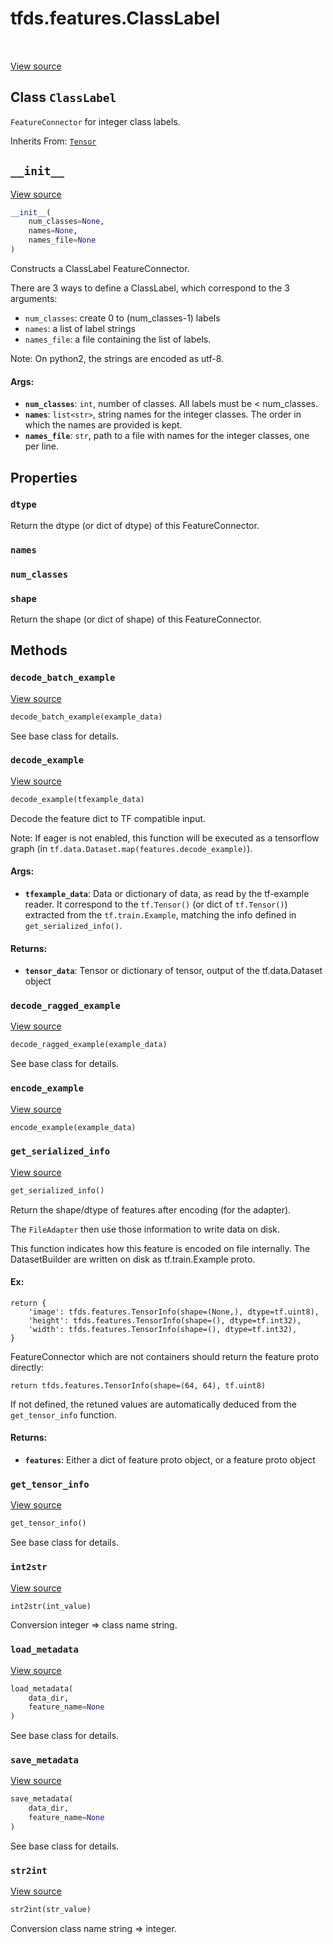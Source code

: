 <div itemscope itemtype="http://developers.google.com/ReferenceObject">
<meta itemprop="name" content="tfds.features.ClassLabel" />
<meta itemprop="path" content="Stable" />
<meta itemprop="property" content="dtype"/>
<meta itemprop="property" content="names"/>
<meta itemprop="property" content="num_classes"/>
<meta itemprop="property" content="shape"/>
<meta itemprop="property" content="__init__"/>
<meta itemprop="property" content="decode_batch_example"/>
<meta itemprop="property" content="decode_example"/>
<meta itemprop="property" content="decode_ragged_example"/>
<meta itemprop="property" content="encode_example"/>
<meta itemprop="property" content="get_serialized_info"/>
<meta itemprop="property" content="get_tensor_info"/>
<meta itemprop="property" content="int2str"/>
<meta itemprop="property" content="load_metadata"/>
<meta itemprop="property" content="save_metadata"/>
<meta itemprop="property" content="str2int"/>
</div>

# tfds.features.ClassLabel

<!-- Insert buttons and diff -->

<table class="tfo-notebook-buttons tfo-api" align="left">
</table>

<a target="_blank" href="https://github.com/tensorflow/datasets/tree/master/tensorflow_datasets/core/features/class_label_feature.py">View
source</a>

## Class `ClassLabel`

`FeatureConnector` for integer class labels.

Inherits From: [`Tensor`](../../tfds/features/Tensor.md)

<!-- Placeholder for "Used in" -->


<h2 id="__init__"><code>__init__</code></h2>

<a target="_blank" href="https://github.com/tensorflow/datasets/tree/master/tensorflow_datasets/core/features/class_label_feature.py">View
source</a>

``` python
__init__(
    num_classes=None,
    names=None,
    names_file=None
)
```

Constructs a ClassLabel FeatureConnector.

There are 3 ways to define a ClassLabel, which correspond to the 3
arguments:

 * `num_classes`: create 0 to (num_classes-1) labels
 * `names`: a list of label strings
 * `names_file`: a file containing the list of labels.

Note: On python2, the strings are encoded as utf-8.

#### Args:

*   <b>`num_classes`</b>: `int`, number of classes. All labels must be <
    num_classes.
*   <b>`names`</b>: `list<str>`, string names for the integer classes. The order
    in which the names are provided is kept.
*   <b>`names_file`</b>: `str`, path to a file with names for the integer
    classes, one per line.

## Properties

<h3 id="dtype"><code>dtype</code></h3>

Return the dtype (or dict of dtype) of this FeatureConnector.

<h3 id="names"><code>names</code></h3>

<h3 id="num_classes"><code>num_classes</code></h3>

<h3 id="shape"><code>shape</code></h3>

Return the shape (or dict of shape) of this FeatureConnector.

## Methods

<h3 id="decode_batch_example"><code>decode_batch_example</code></h3>

<a target="_blank" href="https://github.com/tensorflow/datasets/tree/master/tensorflow_datasets/core/features/feature.py">View
source</a>

```python
decode_batch_example(example_data)
```

See base class for details.

<h3 id="decode_example"><code>decode_example</code></h3>

<a target="_blank" href="https://github.com/tensorflow/datasets/tree/master/tensorflow_datasets/core/features/feature.py">View
source</a>

``` python
decode_example(tfexample_data)
```

Decode the feature dict to TF compatible input.

Note: If eager is not enabled, this function will be executed as a tensorflow
graph (in `tf.data.Dataset.map(features.decode_example)`).

#### Args:

*   <b>`tfexample_data`</b>: Data or dictionary of data, as read by the
    tf-example reader. It correspond to the `tf.Tensor()` (or dict of
    `tf.Tensor()`) extracted from the `tf.train.Example`, matching the info
    defined in `get_serialized_info()`.

#### Returns:

*   <b>`tensor_data`</b>: Tensor or dictionary of tensor, output of the
    tf.data.Dataset object

<h3 id="decode_ragged_example"><code>decode_ragged_example</code></h3>

<a target="_blank" href="https://github.com/tensorflow/datasets/tree/master/tensorflow_datasets/core/features/feature.py">View
source</a>

```python
decode_ragged_example(example_data)
```

See base class for details.

<h3 id="encode_example"><code>encode_example</code></h3>

<a target="_blank" href="https://github.com/tensorflow/datasets/tree/master/tensorflow_datasets/core/features/class_label_feature.py">View
source</a>

``` python
encode_example(example_data)
```

<h3 id="get_serialized_info"><code>get_serialized_info</code></h3>

<a target="_blank" href="https://github.com/tensorflow/datasets/tree/master/tensorflow_datasets/core/features/feature.py">View
source</a>

``` python
get_serialized_info()
```

Return the shape/dtype of features after encoding (for the adapter).

The `FileAdapter` then use those information to write data on disk.

This function indicates how this feature is encoded on file internally.
The DatasetBuilder are written on disk as tf.train.Example proto.

#### Ex:

```
return {
    'image': tfds.features.TensorInfo(shape=(None,), dtype=tf.uint8),
    'height': tfds.features.TensorInfo(shape=(), dtype=tf.int32),
    'width': tfds.features.TensorInfo(shape=(), dtype=tf.int32),
}
```

FeatureConnector which are not containers should return the feature proto
directly:

```
return tfds.features.TensorInfo(shape=(64, 64), tf.uint8)
```

If not defined, the retuned values are automatically deduced from the
`get_tensor_info` function.

#### Returns:

* <b>`features`</b>: Either a dict of feature proto object, or a feature proto object

<h3 id="get_tensor_info"><code>get_tensor_info</code></h3>

<a target="_blank" href="https://github.com/tensorflow/datasets/tree/master/tensorflow_datasets/core/features/feature.py">View
source</a>

``` python
get_tensor_info()
```

See base class for details.

<h3 id="int2str"><code>int2str</code></h3>

<a target="_blank" href="https://github.com/tensorflow/datasets/tree/master/tensorflow_datasets/core/features/class_label_feature.py">View
source</a>

``` python
int2str(int_value)
```

Conversion integer => class name string.

<h3 id="load_metadata"><code>load_metadata</code></h3>

<a target="_blank" href="https://github.com/tensorflow/datasets/tree/master/tensorflow_datasets/core/features/class_label_feature.py">View
source</a>

``` python
load_metadata(
    data_dir,
    feature_name=None
)
```

See base class for details.

<h3 id="save_metadata"><code>save_metadata</code></h3>

<a target="_blank" href="https://github.com/tensorflow/datasets/tree/master/tensorflow_datasets/core/features/class_label_feature.py">View
source</a>

``` python
save_metadata(
    data_dir,
    feature_name=None
)
```

See base class for details.

<h3 id="str2int"><code>str2int</code></h3>

<a target="_blank" href="https://github.com/tensorflow/datasets/tree/master/tensorflow_datasets/core/features/class_label_feature.py">View
source</a>

``` python
str2int(str_value)
```

Conversion class name string => integer.

